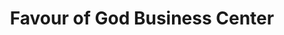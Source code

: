 ---
title: "Favour of God Business Center"
url: /ganta/favour-of-god-business-center/
shop: Elektronik
---